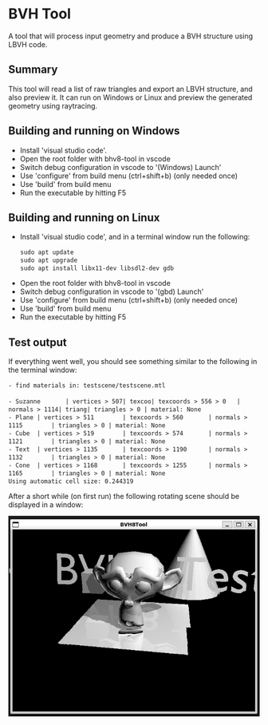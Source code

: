 # BVH Tool

A tool that will process input geometry and produce a BVH structure using LBVH code.


## Summary

This tool will read a list of raw triangles and export an LBVH structure, and also preview it.
It can run on Windows or Linux and preview the generated geometry using raytracing.

## Building and running on Windows

- Install 'visual studio code'.
- Open the root folder with bhv8-tool in vscode
- Switch debug configuration in vscode to '(Windows) Launch'
- Use 'configure' from build menu (ctrl+shift+b) (only needed once)
- Use 'build' from build menu
- Run the executable by hitting F5

## Building and running on Linux

- Install 'visual studio code', and in a terminal window run the following:
    ```
    sudo apt update
    sudo apt upgrade
    sudo apt install libx11-dev libsdl2-dev gdb
    ```
- Open the root folder with bhv8-tool in vscode
- Switch debug configuration in vscode to '(gbd) Launch'
- Use 'configure' from build menu (ctrl+shift+b) (only needed once)
- Use 'build' from build menu
- Run the executable by hitting F5

## Test output

If everything went well, you should see something similar to the following in the terminal window:
```
- find materials in: testscene/testscene.mtl

- Suzanne       | vertices > 507| texcoo| texcoords > 556 > 0   | normals > 1114| triang| triangles > 0 | material: None
- Plane | vertices > 511        | texcoords > 560       | normals > 1115        | triangles > 0 | material: None
- Cube  | vertices > 519        | texcoords > 574       | normals > 1121        | triangles > 0 | material: None
- Text  | vertices > 1135       | texcoords > 1190      | normals > 1132        | triangles > 0 | material: None
- Cone  | vertices > 1168       | texcoords > 1255      | normals > 1165        | triangles > 0 | material: None
Using automatic cell size: 0.244319
```

After a short while (on first run) the following rotating scene should be displayed in a window:

![Sample Output](images/output.png)
